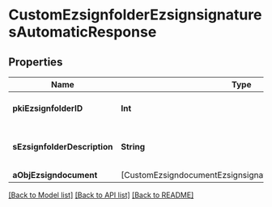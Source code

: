 # CustomEzsignfolderEzsignsignaturesAutomaticResponse

## Properties
Name | Type | Description | Notes
------------ | ------------- | ------------- | -------------
**pkiEzsignfolderID** | **Int** | The unique ID of the Ezsignfolder | 
**sEzsignfolderDescription** | **String** | The description of the Ezsignfolder | 
**aObjEzsigndocument** | [CustomEzsigndocumentEzsignsignaturesAutomaticResponse] |  | 

[[Back to Model list]](../README.md#documentation-for-models) [[Back to API list]](../README.md#documentation-for-api-endpoints) [[Back to README]](../README.md)


